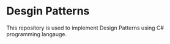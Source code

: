 # Desgin Patterns

This repository is used to implement Design Patterns using C# programming langauge.
